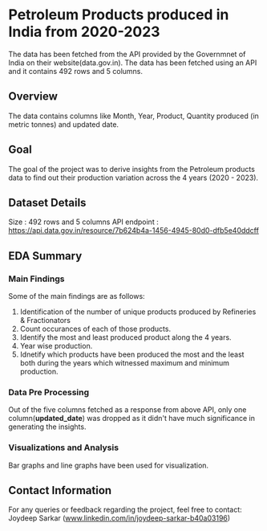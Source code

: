 # Petroleum Products produced in India from 2020-2023
The data has been fetched from the API provided by the Governmnet of India on their website(data.gov.in). The data has been fetched using an API and it contains 492 rows and 5 columns.

## Overview
The data contains columns like Month, Year, Product, Quantity produced (in metric tonnes) and updated date.

## Goal
The goal of the project was to derive insights from the Petroleum products data to find out their production variation across the 4 years (2020 - 2023).

## Dataset Details
Size : 492 rows and 5 columns
API endpoint : https://api.data.gov.in/resource/7b624b4a-1456-4945-80d0-dfb5e40ddcff

## EDA Summary

### Main Findings
Some of the main findings are as follows:
1. Identification of the number of unique products produced by Refineries & Fractionators
2. Count occurances of each of those products.
3. Identify the most and least produced product along the 4 years.
4. Year wise production.
5. Idnetify which products have been produced the most and the least both during the years which witnessed maximum and minimum production.

### Data Pre Processing
Out of the five columns fetched as a response from above API, only one column(**updated_date**) was dropped as it didn't have much significance in generating the insights.

### Visualizations and Analysis
Bar graphs and line graphs have been used for visualization.

## Contact Information
For any queries or feedback regarding the project, feel free to contact:
Joydeep Sarkar (www.linkedin.com/in/joydeep-sarkar-b40a03196)
